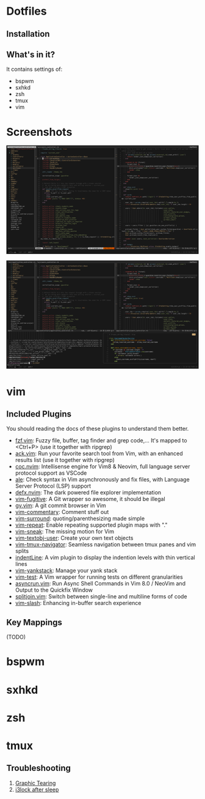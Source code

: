 # Dotfiles

## Installation

## What's in it?
It contains settings of:
* bspwm
* sxhkd
* zsh
* tmux
* vim

# Screenshots

![Defx and split window](https://github.com/luathn/dotfiles/blob/master/images/nvim-screenshot-1.png)

![Fzf](https://github.com/luathn/dotfiles/blob/master/images/nvim-screenshot-2.png)

# vim
## Included Plugins

You should reading the docs of these plugins to understand them better.

* [fzf.vim](https://github.com/junegunn/fzf.vim): Fuzzy file, buffer, tag finder and grep code,... It's mapped to <Ctrl+P> (use it together with ripgrep)
* [ack.vim](https://github.com/mileszs/ack.vim): Run your favorite search tool from Vim, with an enhanced results list (use it together with ripgrep)
* [coc.nvim](https://github.com/neoclide/coc.nvim): Intellisense engine for Vim8 & Neovim, full language server protocol support as VSCode
* [ale](https://github.com/w0rp/ale): Check syntax in Vim asynchronously and fix files, with Language Server Protocol (LSP) support
* [defx.nvim](https://github.com/Shougo/defx.nvim): The dark powered file explorer implementation
* [vim-fugitive](https://github.com/tpope/vim-fugitive): A Git wrapper so awesome, it should be illegal
* [gv.vim](https://github.com/junegunn/gv.vim): A git commit browser in Vim
* [vim-commentary](https://github.com/tpope/vim-commentary): Comment stuff out
* [vim-surround](https://github.com/tpope/vim-surround): quoting/parenthesizing made simple
* [vim-repeat](https://github.com/tpope/vim-repeat): Enable repeating supported plugin maps with "."
* [vim-sneak](https://github.com/justinmk/vim-sneak): The missing motion for Vim
* [vim-textobj-user](https://github.com/kana/vim-textobj-user): Create your own text objects
* [vim-tmux-navigator](https://github.com/christoomey/vim-tmux-navigator): Seamless navigation between tmux panes and vim splits
* [indentLine](https://github.com/Yggdroot/indentLine): A vim plugin to display the indention levels with thin vertical lines
* [vim-yankstack](https://github.com/maxbrunsfeld/vim-yankstack): Manage your yank stack
* [vim-test](https://github.com/vim-test/vim-test): A Vim wrapper for running tests on different granularities
* [asyncrun.vim](https://github.com/skywind3000/asyncrun.vim/): Run Async Shell Commands in Vim 8.0 / NeoVim and Output to the Quickfix Window
* [splitjoin.vim](https://github.com/AndrewRadev/splitjoin.vim): Switch between single-line and multiline forms of code
* [vim-slash](https://github.com/junegunn/vim-slash): Enhancing in-buffer search experience

## Key Mappings
(TODO)

# bspwm
# sxhkd
# zsh
# tmux

## Troubleshooting
1. [Graphic Tearing](https://wiki.archlinux.org/index.php/Intel_graphics#Tearing)
2. [i3lock after sleep](https://github.com/i3/i3lock/issues/229)

